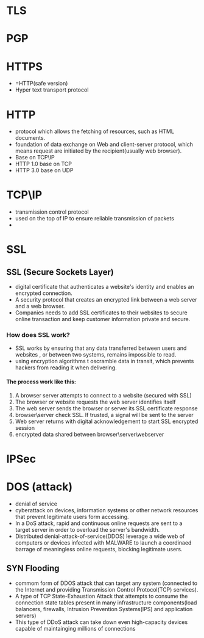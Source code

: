 # TLS
# PGP
# HTTPS
- =HTTP(safe version)
- Hyper text transport protocol
# HTTP 
- protocol which allows the fetching of resources, such as HTML documents.
- foundation of data exchange on Web and client-server protocol, which means request are initiated by the recipient(usually web browser).
- Base on TCP\IP 
- HTTP 1.0 base on TCP
- HTTP 3.0 base on UDP
# TCP\IP
- transmission control protocol
- used on the top of IP to ensure reliable transmission of packets
- 
# SSL
## SSL (Secure Sockets Layer)
- digital certificate that authenticates a website's identity and enables an encrypted connection. 
- A security protocol that creates an encrypted link between a web server and a web browser.
- Companies needs to add SSL certificates to their websites to secure online transaction and keep customer information private and secure.
### How does SSL work?
- SSL works by ensuring that any data transferred between users and websites , or between two systems, remains impossible to read.
- using encryption algorithms t oscramble data in transit, which prevents hackers from reading it when delivering.
#### The process work like this:
1. A browser server attempts to connect to a website (secured with SSL)
2. The browser or website requests the web server identifies itself
3. The web server sends the browser or server its SSL certificate response
4. browser\server check SSL. If trusted, a signal will be sent to the server
5. Web server returns with digital acknowledgement to start SSL encrypted session
6. encrypted data shared between browser\server\webserver
   
# IPSec


# DOS (attack)
- denial of service
- cyberattack on devices, information systems or other network resources that prevent legitimate users form accessing.
- In a DoS attack, rapid and continuous online requests are sent to a target server in order to overload the server's bandwidth.
- Distributed denial-attack-of-service(DDOS) leverage a wide web of computers or devices infected with MALWARE to launch a coordinaed barrage of meaningless online requests, blocking legitimate users.
## SYN Flooding
- commom form of DDOS attack that can target any system (connected to the Internet and providing Transmission Control Protocol(TCP) services).
- A type of TCP State-Exhaustion Attack that attempts to consume the connection state tables present in many infrastructure components(load balancers, firewalls, Intrusion Prevention Systems(IPS) and application servers)
- This type of DDoS attack can take down even high-capacity devices capable of maintainging millions of connections
